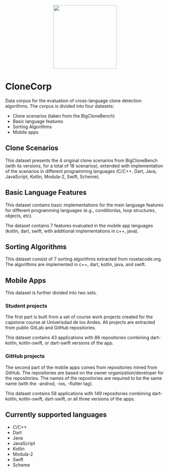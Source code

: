 <p align="center"> <img src="/clonecorp.png" width="200" height="200" /> </p>

# CloneCorp

Data corpus for the evaluation of cross-language clone detection algorithms.
The corpus is divided into four datasets:

- Clone scenarios (taken from the BigCloneBench)
- Basic language features
- Sorting Algorithms
- Mobile apps

## Clone Scenarios

This dataset presents the 4 original clone scenarios from BigCloneBench (with its versions, for a total of 18 scenarios), extended with implementation of the scenarios in different programming languages (C/C++, Dart, Java, JavaScript, Kotlin, Modula-2, Swift, Scheme).

## Basic Language Features

This dataset contains basic implementations for the main language features for different programming languages (e.g., conditionlas, loop structures, objects, etc).

The dataset contains 7 features evaluated in the mobile app languages (kotlin, dart, swift, with additional implementations in c++, java).

## Sorting Algorithms

This dataset consist of 7 sorting algorithms extracted from rosetacode.org. The algorithms are implemented in c++, dart, kotlin, java, and swift.

## Mobile Apps

This dataset is further divided into two sets.

### Student projects

The first part is built from a set of course work projects created for the capstone course at Univerisdad de los Andes. All projects are extracted from public GitLab and GitHub repositories.

This dataset contains 43 applications with 86 repositories combining dart-kotlin, kotlin-swift, or dart-swift versions of the app.

### GitHub projects

The second part of the mobile apps comes from repositories mined from GitHub. The repositories are based on the owner organization/developer for the repositories. The names of the repositories are required to be the same name (with the -androd, -ios, -flutter tag).

This dataset contains 58 applications with 149 repositories combining dart-kotlin, kotlin-swift, dart-swift, or all three versions of the apps.

## Currently supported languages

- C/C++
- Dart
- Java
- JavaScript
- Kotlin
- Modula-2
- Swift
- Scheme
